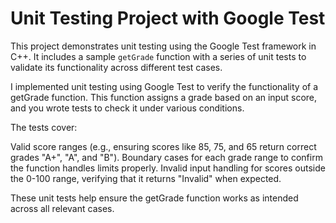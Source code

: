 # Unit Testing Project with Google Test

This project demonstrates unit testing using the Google Test framework in C++. It includes a sample `getGrade` function with a series of unit tests to validate its functionality across different test cases.


I implemented unit testing using Google Test to verify the functionality of a getGrade function. This function assigns a grade based on an input score, and you wrote tests to check it under various conditions.

The tests cover:

Valid score ranges (e.g., ensuring scores like 85, 75, and 65 return correct grades "A+", "A", and "B").
Boundary cases for each grade range to confirm the function handles limits properly.
Invalid input handling for scores outside the 0-100 range, verifying that it returns "Invalid" when expected.

These unit tests help ensure the getGrade function works as intended across all relevant cases.

